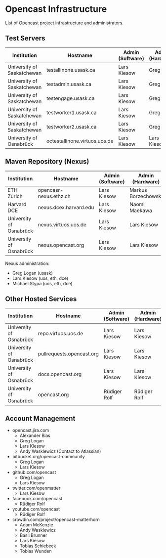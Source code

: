 Opencast Infrastructure
=======================

List of Opencast project infrastructure and administrators.


Test Servers
------------

Institution                | Hostname                      | Admin (Software) | Admin (Hardware)
---------------------------|-------------------------------|------------------|-------------------------
University of Saskatchewan | testallinone.usask.ca         | Lars Kiesow      | Greg Logan
University of Saskatchewan | testadmin.usask.ca            | Lars Kiesow      | Greg Logan
University of Saskatchewan | testengage.usask.ca           | Lars Kiesow      | Greg Logan
University of Saskatchewan | testworker1.usask.ca          | Lars Kiesow      | Greg Logan
University of Saskatchewan | testworker2.usask.ca          | Lars Kiesow      | Greg Logan
University of Osnabrück    | octestallinone.virtuos.uos.de | Lars Kiesow      | Lars Kiesow


Maven Repository (Nexus)
------------------------

Institution                | Hostname                      | Admin (Software) | Admin (Hardware)    | Notes
---------------------------|-------------------------------|------------------|---------------------|-----------
ETH Zurich                 | opencasr-nexus.ethz.ch        | Lars Kiesow      | Markus Borzechowski |
Harvard DCE                | nexus.dcex.harvard.edu        | Lars Kiesow      | Naomi Maekawa       | Amazon Coud
University of Osnabrück    | nexus.virtuos.uos.de          | Lars Kiesow      | Lars Kiesow         |
University of Osnabrück    | nexus.opencast.org            | Lars Kiesow      | Lars Kiesow         | GeoIP Redirect

Nexus administration:

- Greg Logan (usask)
- Lars Kiesow (uos, eth, dce)
- Michael Stypa (uos, eth, dce)


Other Hosted Services
---------------------

Institution                | Hostname                      | Admin (Software) | Admin (Hardware)
---------------------------|-------------------------------|------------------|-------------------------
University of Osnabrück    | repo.virtuos.uos.de           | Lars Kiesow      | Lars Kiesow
University of Osnabrück    | pullrequests.opencast.org     | Lars Kiesow      | Lars Kiesow
University of Osnabrück    | docs.opencast.org             | Lars Kiesow      | Lars Kiesow
University of Osnabrück    | opencast.org                  | Rüdiger Rolf     | Rüdiger Rolf

Account Management
------------------

- opencast.jira.com
    - Alexander Bias
    - Greg Logan
    - Lars Kiesow
    - Andy Wasklewicz (Contact to Atlassian)
- bitbucket.org/opencast-community
    - Greg Logan
    - Lars Kiesow
- github.com/opencast
    - Greg Logan
    - Lars Kiesow
- twitter.com/openmatter
    - Lars Kiesow
- facebook.com/opencast
    - Rüdiger Rolf
- youtube.com/opencast
    - Rüdiger Rolf
- crowdin.com/project/opencast-matterhorn
    - Adam McKenzie
    - Andy Wasklewicz
    - Basil Brunner
    - Lars Kiesow
    - Tobias Schiebeck
    - Tobias Wunden
